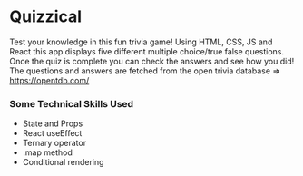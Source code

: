 # Quizzical

Test your knowledge in this fun trivia game! Using HTML, CSS, JS and React this app displays five different multiple choice/true false questions. Once the quiz is complete you can check the answers and see how you did! The questions and answers are fetched from the open trivia database => https://opentdb.com/

### Some Technical Skills Used 
- State and Props
- React useEffect
- Ternary operator
- .map method
- Conditional rendering 
